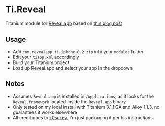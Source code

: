 # Ti.Reveal #

Titanium module for [Reveal.app](http://revealapp.com) based on [this blog post](http://k0suke.be/post/52204680895/using-reveal-app-in-titanium-mobile)

## Usage ##
* Add `com.revealapp.ti-iphone-0.2.zip` into your `modules` folder
* Edit your `tiapp.xml` accordingly
* Build your Titanium project
* Load up Reveal.app and select your app in the dropdown

## Notes ##
* Assumes `Reveal.app` is installed in `/Applications`, as it looks for the `Reveal.framework` located inside the `Reveal.app` binary
* Only tested on my local install with Titanium 3.1.1.GA and Alloy 1.1.3, no guarantees it works elsewhere
* All credit goes to [k0sukey](https://github.com/k0sukey), I'm just packaging it per his instructions.